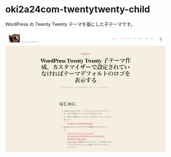 # oki2a24com-twentytwenty-child
WordPress の Twenty Twenty テーマを基にした子テーマです。

![oki2a24.com, Twenty Twenty Child](./screenshot.png)
